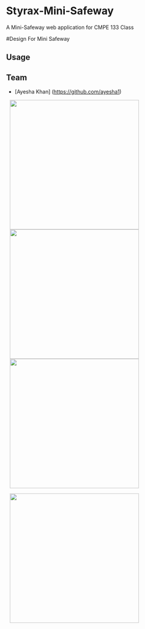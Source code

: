 # Styrax-Mini-Safeway
A Mini-Safeway web application for CMPE 133 Class

#Design For Mini Safeway

## Usage


## Team
* [Ayesha Khan] (https://github.com/ayesha1)

<p float="left">
<img src="https://imgur.com/rHmLx6g.jpg" width=350 hspace="10">
<img src="https://imgur.com/ixLI0pG.jpg" width=350 hspace="10">
<img src="https://imgur.com/lYo64DE.jpg" width=350 hspace="10">
</p>
<p float="left">
<img src="https://imgur.com/dJ3tEeL.jpg" width=350 hspace="10">
</p>
